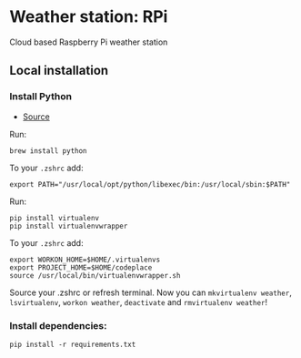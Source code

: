 # Weather station: RPi

Cloud based Raspberry Pi weather station

## Local installation

### Install Python

- [Source](https://swapps.com/blog/how-to-configure-virtualenvwrapper-with-python3-in-osx-mojave/)

Run:

```shell
brew install python
```

To your `.zshrc` add:

```shell
export PATH="/usr/local/opt/python/libexec/bin:/usr/local/sbin:$PATH"
```

Run:

```shell
pip install virtualenv
pip install virtualenvwrapper
```

To your `.zshrc` add:

```shell
export WORKON_HOME=$HOME/.virtualenvs
export PROJECT_HOME=$HOME/codeplace
source /usr/local/bin/virtualenvwrapper.sh
```

Source your .zshrc or refresh terminal. Now you can `mkvirtualenv weather`, `lsvirtualenv`, `workon weather`,
`deactivate` and `rmvirtualenv weather`!

### Install dependencies:

```shell
pip install -r requirements.txt
```
